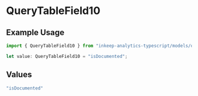 # QueryTableField10

## Example Usage

```typescript
import { QueryTableField10 } from "inkeep-analytics-typescript/models/operations";

let value: QueryTableField10 = "isDocumented";
```

## Values

```typescript
"isDocumented"
```